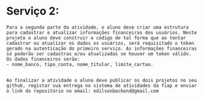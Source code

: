 # Serviço 2:
    Para a segunda parte da atividade, o aluno deve criar uma estrutura para cadastrar e atualizar informações financeiras dos usuários. Neste projeto o aluno deve construir o código de tal forma que ao tentar cadastrar ou atualizar os dados os usuários, será requisitado o token gerado na autenticação do primeiro serviço. As informações financeiras só poderão ser cadastras e/ou atualizadas se houver um token válido. Os dados financeiros serão:
    - nome_banco, tipo_conta, nome_titular, limite_cartao.


    Ao finalizar a atividade o aluno deve publicar os dois projetos no seu github, registar sua entrega no sistema de atividades da fiap e enviar o link do repositório no email: edilsonbackend@gmail.com
